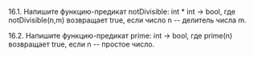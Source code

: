 16.1. Напишите функцию-предикат notDivisible: int * int -> bool, где notDivisible(n,m) возвращает true, если число n -- делитель числа m.

16.2. Напишите функцию-предикат prime: int -> bool, где prime(n) возвращает true, если n -- простое число.